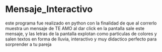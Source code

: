 # Mensaje_Interactivo
este programa  fue realizado en python con la finalidad de que al correrlo muestra un mensaje de TE AMO al dar click en la pantalla sale este mensaje, y las letras de la pantalla explotan como particulas de colores y salen textos en forma de lluvia, interactivo y muy didactico perfecto para sorprender a tu pareja 
